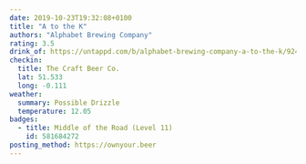 ```yaml
---
date: 2019-10-23T19:32:08+0100
title: "A to the K"
authors: "Alphabet Brewing Company"
rating: 3.5
drink_of: https://untappd.com/b/alphabet-brewing-company-a-to-the-k/924431
checkin:
  title: The Craft Beer Co.
  lat: 51.533
  long: -0.111
weather:
  summary: Possible Drizzle
  temperature: 12.05
badges:
  - title: Middle of the Road (Level 11)
    id: 581684272
posting_method: https://ownyour.beer
---
```

